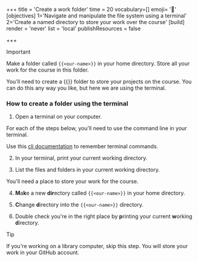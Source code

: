 +++
title = 'Create a work folder'
time = 20
vocabulary=[]
emoji= '📂'
[objectives]
1='Navigate and manipulate the file system using a terminal'
2='Create a named directory to store your work over the course'
[build]
  render = 'never'
  list = 'local'
  publishResources = false

+++

> [!IMPORTANT]
> Make a folder called `{{<our-name>}}` in your home directory. Store all your work for the course in this folder.

You'll need to create a {{<our-name>}} folder to store your projects on the course. You can do this any way you like, but here we are using the terminal.

### How to create a folder using the terminal

1. Open a terminal on your computer.

For each of the steps below, you'll need to use the command line in your terminal.

Use this [cli documentation](https://www.techrepublic.com/article/16-terminal-commands-every-user-should-know/) to remember terminal commands.

2. In your terminal, print your current working directory.

3. List the files and folders in your current working directory.

You'll need a place to store your work for the course.

4. **M**a**k**e a new **dir**ectory called `{{<our-name>}}` in your home directory.

5. **C**hange **d**irectory into the `{{<our-name>}}` directory.

6. Double check you're in the right place by **p**rinting your current **w**orking **d**irectory.

> [!TIP]
> If you're working on a library computer, skip this step. You will store your work in your GitHub account.
